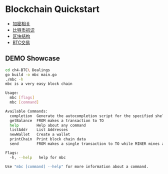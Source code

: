 # Blockchain Quickstart

* [加密相关](./ch1-Cryptography%20Related/README.md)
* [比特币初识](./ch2-Bitcoin%20for%20Beginners/README.md)
* [区块结构](./ch3-Block%20Structure/README.md)
* [BTC交易](./ch4-BTC%20Dealings/README.md)

## DEMO Showcase

```bash
cd ch4-BTC\ Dealings
go build -o mbc main.go
./mbc -h
mbc is a very easy block chain

Usage:
  mbc [flags]
  mbc [command]

Available Commands:
  completion  Generate the autocompletion script for the specified shell
  getBalance  FROM makes a transaction to TO
  help        Help about any command
  listAddr    List Addresses
  newWallet   Create a wallet
  printChain  Print block chain data
  send        FROM makes a single transaction to TO while MINER mines and writes to DATA

Flags:
  -h, --help   help for mbc

Use "mbc [command] --help" for more information about a command.
```
